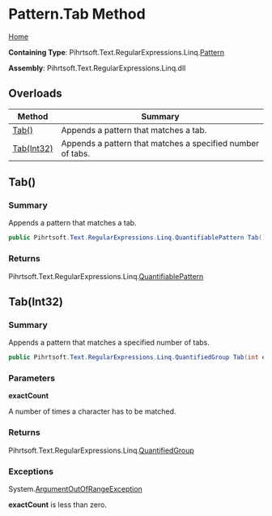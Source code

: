 # Pattern\.Tab Method

[Home](../../../../../../README.md)

**Containing Type**: Pihrtsoft\.Text\.RegularExpressions\.Linq\.[Pattern](../README.md)

**Assembly**: Pihrtsoft\.Text\.RegularExpressions\.Linq\.dll

## Overloads

| Method | Summary |
| ------ | ------- |
| [Tab()](#Pihrtsoft_Text_RegularExpressions_Linq_Pattern_Tab) | Appends a pattern that matches a tab\. |
| [Tab(Int32)](#Pihrtsoft_Text_RegularExpressions_Linq_Pattern_Tab_System_Int32_) | Appends a pattern that matches a specified number of tabs\. |

## Tab\(\) <a name="Pihrtsoft_Text_RegularExpressions_Linq_Pattern_Tab"></a>

### Summary

Appends a pattern that matches a tab\.

```csharp
public Pihrtsoft.Text.RegularExpressions.Linq.QuantifiablePattern Tab()
```

### Returns

Pihrtsoft\.Text\.RegularExpressions\.Linq\.[QuantifiablePattern](../../QuantifiablePattern/README.md)

## Tab\(Int32\) <a name="Pihrtsoft_Text_RegularExpressions_Linq_Pattern_Tab_System_Int32_"></a>

### Summary

Appends a pattern that matches a specified number of tabs\.

```csharp
public Pihrtsoft.Text.RegularExpressions.Linq.QuantifiedGroup Tab(int exactCount)
```

### Parameters

**exactCount**

A number of times a character has to be matched\.

### Returns

Pihrtsoft\.Text\.RegularExpressions\.Linq\.[QuantifiedGroup](../../QuantifiedGroup/README.md)

### Exceptions

System\.[ArgumentOutOfRangeException](https://docs.microsoft.com/en-us/dotnet/api/system.argumentoutofrangeexception)

**exactCount** is less than zero\.

